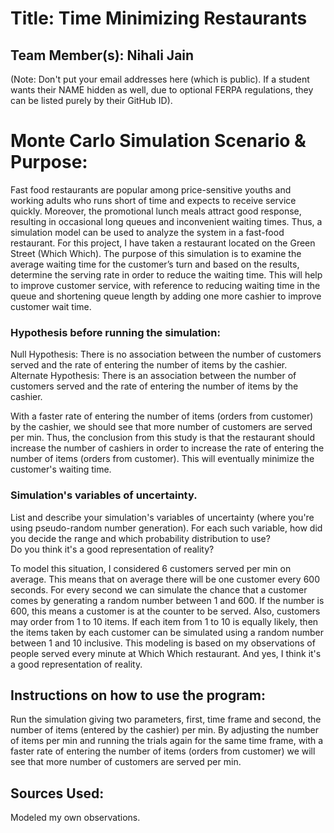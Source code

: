 
# Title: Time Minimizing Restaurants

## Team Member(s): Nihali Jain
(Note: Don't put your email addresses here (which is public).  If a student wants their NAME hidden as well, due to optional FERPA regulations, they can be listed purely by their GitHub ID).

# Monte Carlo Simulation Scenario & Purpose:

Fast food restaurants are popular among price-sensitive youths and working adults who runs short of time and expects to receive service quickly. Moreover, the promotional lunch meals attract good response, resulting in occasional long queues and inconvenient waiting times. Thus, a simulation model can be used to analyze the system in a fast-food restaurant. For this project, I have taken a restaurant located on the Green Street (Which Which). The purpose of this simulation is to examine the average waiting time for the customer’s turn and based on the results, determine the serving rate in order to reduce the waiting time. This will help to improve customer service, with reference to reducing waiting time in the queue and shortening queue length by adding one more cashier to improve customer wait time.
### Hypothesis before running the simulation:

Null Hypothesis: There is no association between the number of customers served and the rate of entering the number of items by the cashier.
Alternate Hypothesis:  There is an association between the number of customers served and the rate of entering the number of items by the cashier.

With a faster rate of entering the number of items (orders from customer) by the cashier, we should see that more number of customers are served per min. Thus, the conclusion from this study is that the restaurant should increase the number of cashiers in order to increase the rate of entering the number of items (orders from customer). This will eventually minimize the customer's waiting time. 

### Simulation's variables of uncertainty. 
List and describe your simulation's variables of uncertainty (where you're using pseudo-random number generation). 
For each such variable, how did you decide the range and which probability distribution to use?  
Do you think it's a good representation of reality?

To model this situation, I considered 6 customers served per min on average. This means that on average there will be one customer every 600 seconds. For every second we can simulate the chance that a customer comes by generating a random number between 1 and 600. If the number is 600, this means a customer is at the counter to be served. Also, customers may order from 1 to 10 items. If each item from 1 to 10 is equally likely, then the items taken by each customer can be simulated using a random number between 1 and 10 inclusive. This modeling is based on my observations of people served every minute at Which Which restaurant.  And yes, I think it's a good representation of reality. 
## Instructions on how to use the program:

Run the simulation giving two parameters, first, time frame and second, the number of items (entered by the cashier) per min. By adjusting the number of items per min and running the trials again for the same time frame, with a faster rate of entering the number of items (orders from customer) we will see that more number of customers are served per min.
## Sources Used:
Modeled my own observations.
